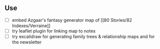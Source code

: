 ## Use

- [ ] embed Azgaar's fantasy generator map of [[80 Stories/82 Indexes/Verraine]]
- [ ] try leaflet plugin for linking map to notes
- [ ] try excalidraw for generating family trees & relationship maps and for the newsletter
